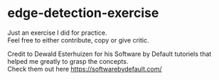 # edge-detection-exercise
Just an exercise I did for practice. <br>
Feel free to either contribute, copy or give critic. <br>

Credit to Dewald Esterhuizen for his Software by Default tutoriels that helped me greatly to grasp the concepts. <br>
Check them out here <a href="url">https://softwarebydefault.com/</a>
